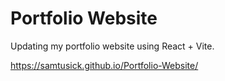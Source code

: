 # Portfolio Website

Updating my portfolio website using React + Vite.

https://samtusick.github.io/Portfolio-Website/
